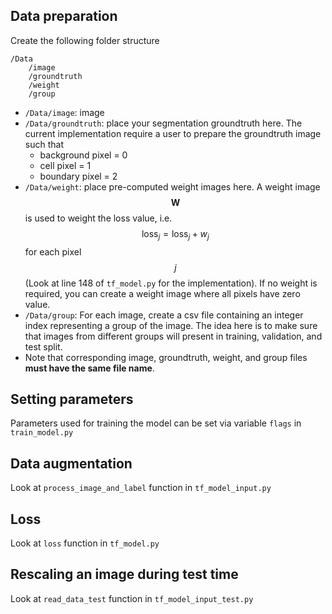 ## Data preparation

Create the following folder structure

```
/Data
	/image
	/groundtruth
	/weight
	/group
```
* `/Data/image`: image
* `/Data/groundtruth`: place your segmentation groundtruth here. The current implementation require a user to prepare the groundtruth image such that
	* background pixel = 0
	* cell pixel = 1
	* boundary pixel = 2
* `/Data/weight`: place pre-computed weight images here. A weight image $$\mathbf{W}$$ is used to weight the loss value, i.e. $$\mathrm{loss}_j = \mathrm{loss}_j + w_j$$ for each pixel $$j$$ (Look at line 148 of `tf_model.py` for the implementation). If no weight is required, you can create a weight image where all pixels have zero value.
* `/Data/group`: For each image, create a csv file containing an integer index representing a group of the image. The idea here is to make sure that images from different groups will present in training, validation, and test split.
* Note that corresponding image, groundtruth, weight, and group files **must have the same file name**.

## Setting parameters

Parameters used for training the model can be set via variable `flags` in `train_model.py`

## Data augmentation
Look at `process_image_and_label` function in `tf_model_input.py`

## Loss
Look at `loss` function in `tf_model.py`

## Rescaling an image during test time
Look at `read_data_test` function in `tf_model_input_test.py`